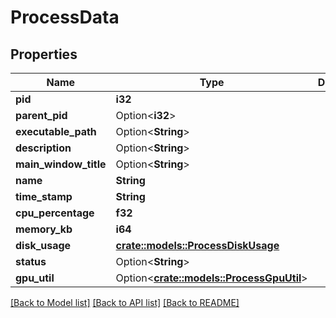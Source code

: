 # ProcessData

## Properties

Name | Type | Description | Notes
------------ | ------------- | ------------- | -------------
**pid** | **i32** |  | 
**parent_pid** | Option<**i32**> |  | [optional]
**executable_path** | Option<**String**> |  | [optional]
**description** | Option<**String**> |  | [optional]
**main_window_title** | Option<**String**> |  | [optional]
**name** | **String** |  | 
**time_stamp** | **String** |  | 
**cpu_percentage** | **f32** |  | 
**memory_kb** | **i64** |  | 
**disk_usage** | [**crate::models::ProcessDiskUsage**](ProcessDiskUsage.md) |  | 
**status** | Option<**String**> |  | [optional]
**gpu_util** | Option<[**crate::models::ProcessGpuUtil**](ProcessGpuUtil.md)> |  | [optional]

[[Back to Model list]](../README.md#documentation-for-models) [[Back to API list]](../README.md#documentation-for-api-endpoints) [[Back to README]](../README.md)


